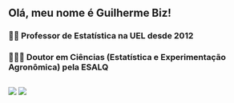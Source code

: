 ## Olá, meu nome é Guilherme Biz!

### 👨‍🏫 Professor de Estatística na UEL desde 2012
### 👨🏼‍🎓 Doutor em Ciências (Estatística e Experimentação Agronômica) pela ESALQ
##

<div>
<a href="http://lattes.cnpq.br/9667686531166686" target="_blank"><img src="http://www.uel.br/pessoal/biz/pages/arquivos/lattes.png" target="_blank"></a>
<a href="http://lattes.cnpq.br/9667686531166686" target="_blank"><img src="http://www.uel.br/pessoal/biz/pages/arquivos/orcid.png" target="_blank"></a>
</div>

<!--
**bizguilherme/bizguilherme** is a ✨ _special_ ✨ repository because its `README.md` (this file) appears on your GitHub profile.

Here are some ideas to get you started:

- 🔭 I’m currently working on ...
- 🌱 I’m currently learning ...
- 👯 I’m looking to collaborate on ...
- 🤔 I’m looking for help with ...
- 💬 Ask me about ...
- 📫 How to reach me: ...
- 😄 Pronouns: ...
- ⚡ Fun fact: ...
-->
